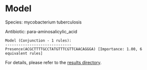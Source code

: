 
# Model

Species: mycobacterium tuberculosis

Antibiotic: para-aminosalicylic_acid

```
Model (Conjunction - 1 rules):
------------------------------
Presence(ACGCTTTTGCCTATGTTTCGTTCAACAGGGA) [Importance: 1.00, 6 equivalent rules]

```

For details, please refer to the [results directory](../../../../../results/scm_b/mycobacterium+tuberculosis/para-aminosalicylic_acid/repeat_9/).

